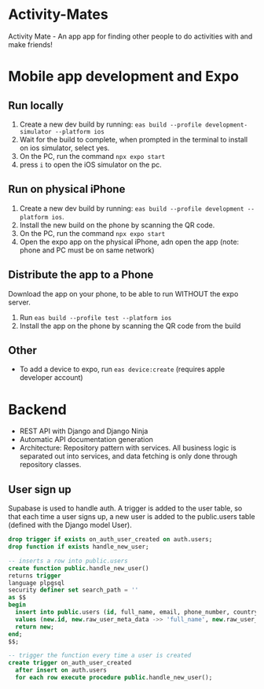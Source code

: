 # Activity-Mates
Activity Mate - An app app for finding other people to do activities with and make friends!




# Mobile app development and Expo


## Run locally
1. Create a new dev build by running: `eas build --profile development-simulator --platform ios`
2. Wait for the build to complete, when prompted in the terminal to install on ios simulator, select yes.
3. On the PC, run the command `npx expo start`
4. press `i` to open the iOS simulator on the pc.



## Run on physical iPhone
1. Create a new dev build by running: `eas build --profile development --platform ios`.
2. Install the new build on the phone by scanning the QR code.
3. On the PC, run the command `npx expo start`
4. Open the expo app on the physical iPhone, adn open the app (note: phone and PC must be on same network)


## Distribute the app to a Phone
Download the app on your phone, to be able to run WITHOUT the expo server.

1. Run `eas build --profile test --platform ios`
2. Install the app on the phone by scanning the QR code from the build

## Other
* To add a device to expo, run `eas device:create` (requires apple developer account)




# Backend
* REST API with Django and Django Ninja
* Automatic API documentation generation
* Architecture:  Repository pattern with services. All business logic is separated out into services, and data fetching is only done through repository classes.   


## User sign up
Supabase is used to handle auth.
A trigger is added to the user table, so that each time a user signs up, a new user is added to the public.users table (defined with the Django model User).

```sql
drop trigger if exists on_auth_user_created on auth.users;
drop function if exists handle_new_user;

-- inserts a row into public.users
create function public.handle_new_user()
returns trigger
language plpgsql
security definer set search_path = ''
as $$
begin
  insert into public.users (id, full_name, email, phone_number, country, city, date_of_birth, created_at)
  values (new.id, new.raw_user_meta_data ->> 'full_name', new.raw_user_meta_data ->> 'email',  new.raw_user_meta_data ->> 'phone_number', new.raw_user_meta_data ->> 'country', new.raw_user_meta_data ->> 'city', (new.raw_user_meta_data ->> 'date_of_birth')::DATE, NOW());
  return new;
end;
$$;

-- trigger the function every time a user is created
create trigger on_auth_user_created
  after insert on auth.users
  for each row execute procedure public.handle_new_user();

```

